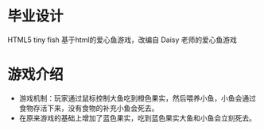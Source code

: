 # 毕业设计
HTML5 tiny fish 基于html的爱心鱼游戏，改编自 Daisy 老师的爱心鱼游戏
# 游戏介绍
-  游戏机制：玩家通过鼠标控制大鱼吃到橙色果实，然后喂养小鱼，小鱼会通过食物存活下来，没有食物的补充小鱼会死去。
-  在原来游戏的基础上增加了蓝色果实，吃到蓝色果实大鱼和小鱼会立刻死去。
